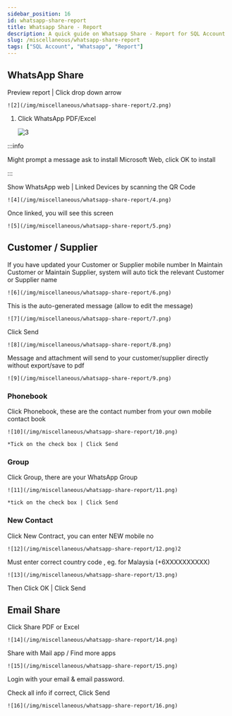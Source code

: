 ```yaml
---
sidebar_position: 16
id: whatsapp-share-report
title: Whatsapp Share - Report
description: A quick guide on Whatsapp Share - Report for SQL Account
slug: /miscellaneous/whatsapp-share-report
tags: ["SQL Account", "Whatsapp", "Report"]
---
```


<!-- ![1](/img/miscellaneous/whatsapp-share-report/1.png) -->

## WhatsApp Share

Preview report | Click drop down arrow

    ![2](/img/miscellaneous/whatsapp-share-report/2.png)

1. Click WhatsApp PDF/Excel

   ![3](/img/miscellaneous/whatsapp-share-report/3.png)

:::info

Might prompt a message ask to install Microsoft Web, click OK to install

:::

Show WhatsApp web | Linked Devices by scanning the QR Code

    ![4](/img/miscellaneous/whatsapp-share-report/4.png)

Once linked, you will see this screen

    ![5](/img/miscellaneous/whatsapp-share-report/5.png)

## Customer / Supplier

If you have updated your Customer or Supplier mobile number In Maintain Customer or Maintain Supplier, system will auto tick the relevant Customer or Supplier name

    ![6](/img/miscellaneous/whatsapp-share-report/6.png)

This is the auto-generated message (allow to edit the message)

    ![7](/img/miscellaneous/whatsapp-share-report/7.png)

Click Send

    ![8](/img/miscellaneous/whatsapp-share-report/8.png)

Message and attachment will send to your customer/supplier directly without export/save to pdf

    ![9](/img/miscellaneous/whatsapp-share-report/9.png)

### Phonebook

Click Phonebook, these are the contact number from your own mobile contact book

    ![10](/img/miscellaneous/whatsapp-share-report/10.png)

    *Tick on the check box | Click Send

### Group

Click Group, there are your WhatsApp Group

    ![11](/img/miscellaneous/whatsapp-share-report/11.png)

    *tick on the check box | Click Send

### New Contact

Click New Contract, you can enter NEW mobile no

    ![12](/img/miscellaneous/whatsapp-share-report/12.png)2

Must enter correct country code , eg. for Malaysia (+6XXXXXXXXXX)

    ![13](/img/miscellaneous/whatsapp-share-report/13.png)

Then Click OK | Click Send

## Email Share

Click Share PDF or Excel

    ![14](/img/miscellaneous/whatsapp-share-report/14.png)

Share with Mail app / Find more apps

    ![15](/img/miscellaneous/whatsapp-share-report/15.png)

Login with your email & email password.

Check all info if correct, Click Send

    ![16](/img/miscellaneous/whatsapp-share-report/16.png)
